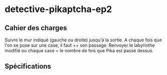 # detective-pikaptcha-ep2

## Cahier des charges

Suivre le mur indiqué (gauche ou droite) jusqu'à la sortie.
A chaque fois que l'on se pose sur une case, il faut ++ son passage.
Renvoyer le labyrinthe modifié ou chaque case = le nombre de fois que Pika est passé dessus.

## Spécifications

